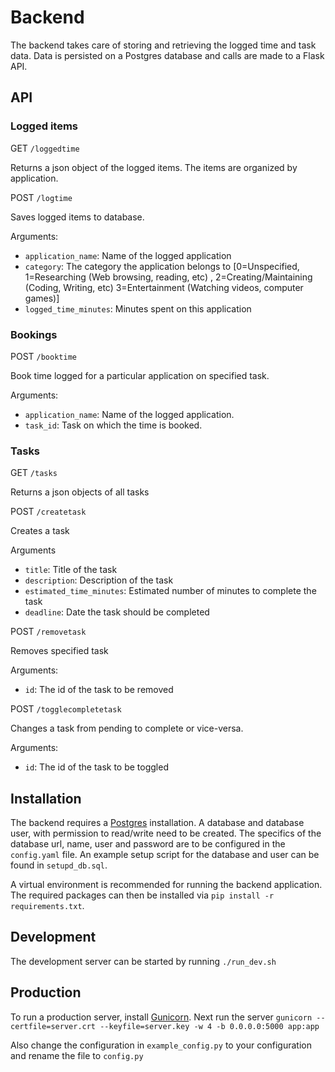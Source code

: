# Backend

The backend takes care of storing and retrieving the logged time and task data. Data is persisted on a Postgres database and calls are made to a Flask API.

## API

### Logged items
GET `/loggedtime`

Returns a json object of the logged items. The items are organized by application.

POST `/logtime`

Saves logged items to database.

Arguments: 

* `application_name`: Name of the logged application
* `category`: The category the application belongs to [0=Unspecified, 1=Researching (Web browsing, reading, etc) , 2=Creating/Maintaining (Coding, Writing, etc) 3=Entertainment (Watching videos, computer games)]
* `logged_time_minutes`: Minutes spent on this application

### Bookings

POST `/booktime`

Book time logged for a particular application on specified task.

Arguments:
* `application_name`: Name of the logged application.
* `task_id`: Task on which the time is booked.

### Tasks


GET `/tasks`

Returns a json objects of all tasks

POST `/createtask`

Creates a task

Arguments

* `title`: Title of the task
* `description`: Description of the task
* `estimated_time_minutes`: Estimated number of minutes to complete the task
* `deadline`: Date the task should be completed

POST `/removetask`

Removes specified task

Arguments:

* `id`: The id of the task to be removed

POST `/togglecompletetask`

Changes a task from pending to complete or vice-versa.

Arguments:

* `id`: The id of the task to be toggled

## Installation

The backend requires a [Postgres](https://www.postgresql.org/) installation. A database and database user, with permission to read/write need to be created. The specifics of the database url, name, user and password are to be configured in the `config.yaml` file. An example setup script for the database and user can be found in `setupd_db.sql`.

A virtual environment is recommended for running the backend application. The required packages can then be installed via `pip install -r requirements.txt`.

## Development
The development server can be started by running `./run_dev.sh`

## Production
To run a production server, install [Gunicorn](https://gunicorn.org/).
Next run the server `gunicorn --certfile=server.crt --keyfile=server.key -w 4 -b 0.0.0.0:5000 app:app`

Also change the configuration in `example_config.py` to your configuration and rename the file to `config.py`
